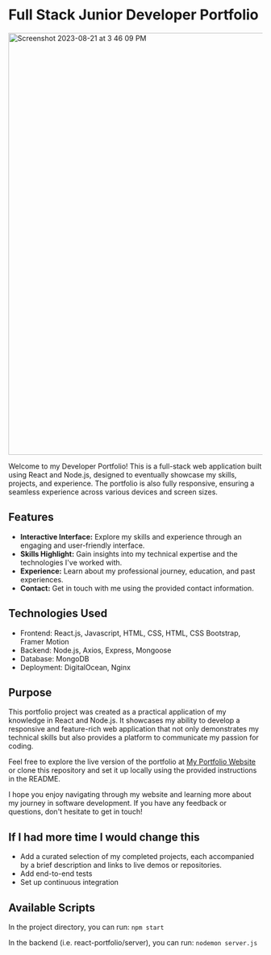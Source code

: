 # Full Stack Junior Developer Portfolio

<img width="837" alt="Screenshot 2023-08-21 at 3 46 09 PM" src="https://github.com/the-rach/react-portfolio/assets/59668086/bdd25fe6-3f4a-4884-b6ac-1e5e0a2de82c">

Welcome to my Developer Portfolio! This is a full-stack web application built using React and Node.js, designed to eventually showcase my skills, projects, and experience. The portfolio is also fully responsive, ensuring a seamless experience across various devices and screen sizes.

## Features
- **Interactive Interface:** Explore my skills and experience through an engaging and user-friendly interface.
- **Skills Highlight:** Gain insights into my technical expertise and the technologies I've worked with.
- **Experience:** Learn about my professional journey, education, and past experiences.
- **Contact:** Get in touch with me using the provided contact information.

## Technologies Used
- Frontend: React.js, Javascript, HTML, CSS, HTML, CSS Bootstrap, Framer Motion
- Backend: Node.js, Axios, Express, Mongoose
- Database: MongoDB
- Deployment: DigitalOcean, Nginx

## Purpose
This portfolio project was created as a practical application of my knowledge in React and Node.js. It showcases my ability to develop a responsive and feature-rich web application that not only demonstrates my technical skills but also provides a platform to communicate my passion for coding.

Feel free to explore the live version of the portfolio at [My Portfolio Website](http://rachelgrant.me/) or clone this repository and set it up locally using the provided instructions in the README.

I hope you enjoy navigating through my website and learning more about my journey in software development. If you have any feedback or questions, don't hesitate to get in touch!

## If I had more time I would change this
- Add a curated selection of my completed projects, each accompanied by a brief description and links to live demos or repositories.
- Add end-to-end tests
- Set up continuous integration

## Available Scripts
In the project directory, you can run: `npm start`

In the backend (i.e. react-portfolio/server), you can run: `nodemon server.js`
